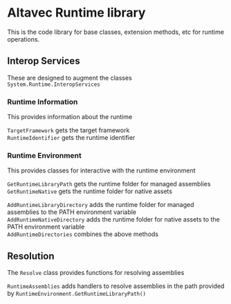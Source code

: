 # Altavec Runtime library

This is the code library for base classes, extension methods, etc for runtime operations.

## Interop Services

These are designed to augment the classes `System.Runtime.InteropServices`

### Runtime Information

This provides information about the runtime

`TargetFramework` gets the target framework  
`RuntimeIdentifier` gets the runtime identifier

### Runtime Environment

This provides classes for interactive with the runtime environment

`GetRuntimeLibraryPath` gets the runtime folder for managed assemblies  
`GetRuntimeNative` gets the runtime folder for native assets  

`AddRuntimeLibraryDirectory` adds the runtime folder for managed assemblies to the PATH environment variable  
`AddRuntimeNativeDirectory` adds the runtime folder for native assets to the PATH environment variable  
`AddRuntimeDirectories` combines the above methods  

## Resolution

The `Resolve` class provides functions for resolving assemblies

`RuntimeAssemblies` adds handlers to resolve assemblies in the path provided by `RuntimeEnvironment.GetRuntimeLibraryPath()`
